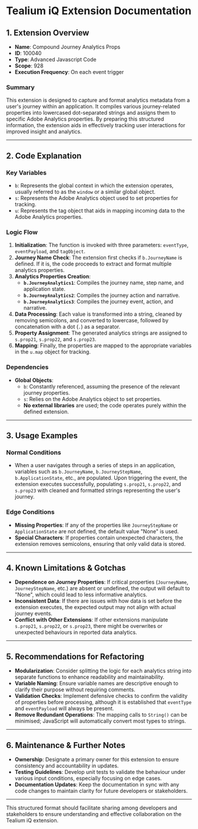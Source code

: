 # Tealium iQ Extension Documentation

## 1. Extension Overview

- **Name**: Compound Journey Analytics Props
- **ID**: 100040
- **Type**: Advanced Javascript Code
- **Scope**: 928
- **Execution Frequency**: On each event trigger

### Summary
This extension is designed to capture and format analytics metadata from a user's journey within an application. It compiles various journey-related properties into lowercased dot-separated strings and assigns them to specific Adobe Analytics properties. By preparing this structured information, the extension aids in effectively tracking user interactions for improved insight and analytics.

---

## 2. Code Explanation

### Key Variables
- `b`: Represents the global context in which the extension operates, usually referred to as the `window` or a similar global object.
- `s`: Represents the Adobe Analytics object used to set properties for tracking.
- `u`: Represents the tag object that aids in mapping incoming data to the Adobe Analytics properties.

### Logic Flow
1. **Initialization**: The function is invoked with three parameters: `eventType`, `eventPayload`, and `tagObject`.
2. **Journey Name Check**: The extension first checks if `b.JourneyName` is defined. If it is, the code proceeds to extract and format multiple analytics properties.
3. **Analytics Properties Creation**:
   - **`b.JourneyAnalytics1`**: Compiles the journey name, step name, and application state.
   - **`b.JourneyAnalytics2`**: Compiles the journey action and narrative.
   - **`b.JourneyAnalytics3`**: Compiles the journey event, action, and narrative.
4. **Data Processing**: Each value is transformed into a string, cleaned by removing semicolons, and converted to lowercase, followed by concatenation with a dot (`.`) as a separator.
5. **Property Assignment**: The generated analytics strings are assigned to `s.prop21`, `s.prop22`, and `s.prop23`.
6. **Mapping**: Finally, the properties are mapped to the appropriate variables in the `u.map` object for tracking.

### Dependencies
- **Global Objects**: 
    - `b`: Constantly referenced, assuming the presence of the relevant journey properties.
    - `s`: Relies on the Adobe Analytics object to set properties.
    - **No external libraries** are used; the code operates purely within the defined extension.

---

## 3. Usage Examples

### Normal Conditions
- When a user navigates through a series of steps in an application, variables such as `b.JourneyName`, `b.JourneyStepName`, `b.ApplicationState`, etc., are populated. Upon triggering the event, the extension executes successfully, populating `s.prop21`, `s.prop22`, and `s.prop23` with cleaned and formatted strings representing the user's journey.

### Edge Conditions
- **Missing Properties**: If any of the properties like `JourneyStepName` or `ApplicationState` are not defined, the default value "None" is used.
- **Special Characters**: If properties contain unexpected characters, the extension removes semicolons, ensuring that only valid data is stored.

---

## 4. Known Limitations & Gotchas

- **Dependence on Journey Properties**: If critical properties (`JourneyName`, `JourneyStepName`, etc.) are absent or undefined, the output will default to "None", which could lead to less informative analytics.
- **Inconsistent Data**: If there are issues with how data is set before the extension executes, the expected output may not align with actual journey events.
- **Conflict with Other Extensions**: If other extensions manipulate `s.prop21`, `s.prop22`, or `s.prop23`, there might be overwrites or unexpected behaviours in reported data analytics.

---

## 5. Recommendations for Refactoring

- **Modularization**: Consider splitting the logic for each analytics string into separate functions to enhance readability and maintainability.
- **Variable Naming**: Ensure variable names are descriptive enough to clarify their purpose without requiring comments.
- **Validation Checks**: Implement defensive checks to confirm the validity of properties before processing, although it is established that `eventType` and `eventPayload` will always be present.
- **Remove Redundant Operations**: The mapping calls to `String()` can be minimised; JavaScript will automatically convert most types to strings.

---

## 6. Maintenance & Further Notes

- **Ownership**: Designate a primary owner for this extension to ensure consistency and accountability in updates.
- **Testing Guidelines**: Develop unit tests to validate the behaviour under various input conditions, especially focusing on edge cases.
- **Documentation Updates**: Keep the documentation in sync with any code changes to maintain clarity for future developers or stakeholders.

---

This structured format should facilitate sharing among developers and stakeholders to ensure understanding and effective collaboration on the Tealium iQ extension.
